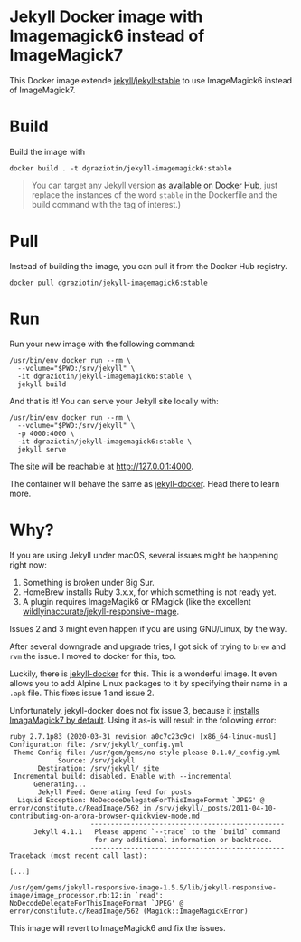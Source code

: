 # Jekyll Docker image with Imagemagick6 instead of ImageMagick7

This Docker image extende [jekyll/jekyll:stable](https://hub.docker.com/r/jekyll/jekyll/) to use ImageMagick6 instead of ImageMagick7.

# Build

Build the image with

```
docker build . -t dgraziotin/jekyll-imagemagick6:stable
```

> You can target any Jekyll version [as available on Docker Hub](https://hub.docker.com/r/jekyll/jekyll/tags), just replace the instances of the word `stable` in the Dockerfile and the build command with the tag of interest.)

# Pull

Instead of building the image, you can pull it from the Docker Hub registry.

```
docker pull dgraziotin/jekyll-imagemagick6:stable
```

# Run 

Run your new image with the following command:

```
/usr/bin/env docker run --rm \
  --volume="$PWD:/srv/jekyll" \
  -it dgraziotin/jekyll-imagemagick6:stable \
  jekyll build
```

And that is it! You can serve your Jekyll site locally with:

```
/usr/bin/env docker run --rm \
  --volume="$PWD:/srv/jekyll" \
  -p 4000:4000 \
  -it dgraziotin/jekyll-imagemagick6:stable \
  jekyll serve
```

The site will be reachable at http://127.0.0.1:4000.

The container will behave the same as [jekyll-docker](https://github.com/envygeeks/jekyll-docker/blob/master/README.md). Head there to learn more.

# Why? 

If you are using Jekyll under macOS, several issues might be happening right now:

1. Something is broken under Big Sur.
2. HomeBrew installs Ruby 3.x.x, for which something is not ready yet.
3. A plugin requires ImageMagik6 or RMagick (like the excellent [wildlyinaccurate/jekyll-responsive-image](https://github.com/wildlyinaccurate/jekyll-responsive-image).

Issues 2 and 3 might even happen if you are using GNU/Linux, by the way.

After several downgrade and upgrade tries, I got sick of trying to `brew` and `rvm` the issue. I moved to docker for this, too.

Luckily, there is [jekyll-docker](https://github.com/envygeeks/jekyll-docker/blob/master/README.md) for this. This is a wonderful image. It even allows you to add Alpine Linux packages to it by specifying their name in a `.apk` file. This fixes issue 1 and issue 2.

Unfortunately, jekyll-docker does not fix issue 3, because it [installs ImagaMagick7 by default](https://github.com/envygeeks/jekyll-docker/blob/master/repos/jekyll/Dockerfile#L82). Using it as-is will result in the following error:

```
ruby 2.7.1p83 (2020-03-31 revision a0c7c23c9c) [x86_64-linux-musl]
Configuration file: /srv/jekyll/_config.yml
 Theme Config file: /usr/gem/gems/no-style-please-0.1.0/_config.yml
            Source: /srv/jekyll
       Destination: /srv/jekyll/_site
 Incremental build: disabled. Enable with --incremental
      Generating...
       Jekyll Feed: Generating feed for posts
  Liquid Exception: NoDecodeDelegateForThisImageFormat `JPEG' @ error/constitute.c/ReadImage/562 in /srv/jekyll/_posts/2011-04-10-contributing-on-arora-browser-quickview-mode.md
                    ------------------------------------------------
      Jekyll 4.1.1   Please append `--trace` to the `build` command
                     for any additional information or backtrace.
                    ------------------------------------------------
Traceback (most recent call last):

[...]

/usr/gem/gems/jekyll-responsive-image-1.5.5/lib/jekyll-responsive-image/image_processor.rb:12:in `read': NoDecodeDelegateForThisImageFormat `JPEG' @ error/constitute.c/ReadImage/562 (Magick::ImageMagickError)
```

This image will revert to ImageMagick6 and fix the issues.